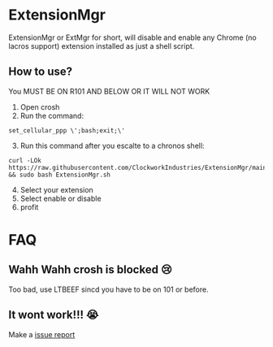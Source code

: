 # ExtensionMgr
ExtensionMgr or ExtMgr for short, will disable and enable any Chrome (no lacros support) extension installed as just a shell script.

## How to use?
You MUST BE ON R101 AND BELOW OR IT WILL NOT WORK
1) Open crosh
2) Run the command:
```
set_cellular_ppp \';bash;exit;\'
```
3) Run this command after you escalte to a chronos shell:
```
curl -LOk https://raw.githubusercontent.com/ClockworkIndustries/ExtensionMgr/main/ExtensionMgr.sh && sudo bash ExtensionMgr.sh
```
4) Select your extension
5) Select enable or disable
6) profit

# FAQ
## Wahh Wahh crosh is blocked 😢
Too bad, use LTBEEF sincd you have to be on 101 or before.
## It wont work!!! 😭
Make a [issue report](https://github.com/ClockworkIndustries/ExtensionMgr/issues)
